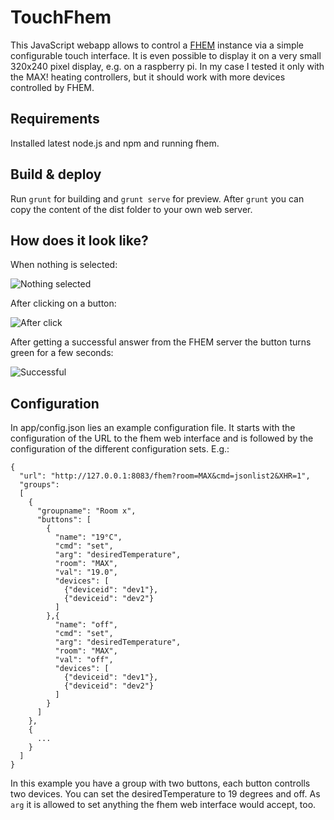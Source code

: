 # TouchFhem

This JavaScript webapp allows to control a [FHEM](http://fhem.de/fhem.html) instance via a simple configurable touch interface. It is even possible to display it on a very small 320x240 pixel display, e.g. on a raspberry pi. In my case I tested it only with the MAX! heating controllers, but it should work with more devices controlled by FHEM.

## Requirements

Installed latest node.js and npm and running fhem.

## Build & deploy

Run `grunt` for building and `grunt serve` for preview. After `grunt` you can copy the content of the dist folder to your own web server.

## How does it look like?

When nothing is selected:

![Nothing selected](https://kseb.github.io/TouchFhem/1.png)


After clicking on a button:

![After click](https://kseb.github.io/TouchFhem/2.png)

After getting a successful answer from the FHEM server the button turns green for a few seconds:

![Successful](https://kseb.github.io/TouchFhem/3.png)

## Configuration

In app/config.json lies an example configuration file. It starts with the configuration of the URL to the fhem web interface and is followed by the configuration of the different configuration sets. E.g.:

```
{
  "url": "http://127.0.0.1:8083/fhem?room=MAX&cmd=jsonlist2&XHR=1",
  "groups":
  [
    {
      "groupname": "Room x",
      "buttons": [
        {
          "name": "19°C",
          "cmd": "set",
          "arg": "desiredTemperature",
          "room": "MAX",
          "val": "19.0",
          "devices": [
            {"deviceid": "dev1"},
            {"deviceid": "dev2"}
          ]
        },{
          "name": "off",
          "cmd": "set",
          "arg": "desiredTemperature",
          "room": "MAX",
          "val": "off",
          "devices": [
            {"deviceid": "dev1"},
            {"deviceid": "dev2"}
          ]
        }
      ]
    },
    {
      ...
    }
  ]
}
```

In this example you have a group with two buttons, each button controlls two devices. You can set the desiredTemperature to 19 degrees and off. As `arg` it is allowed to set anything the fhem web interface would accept, too.
